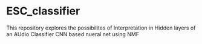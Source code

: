 # ESC_classifier
This repository explores the possibilites of Interpretation in Hidden layers of an AUdio Classifier CNN based nueral net using NMF
